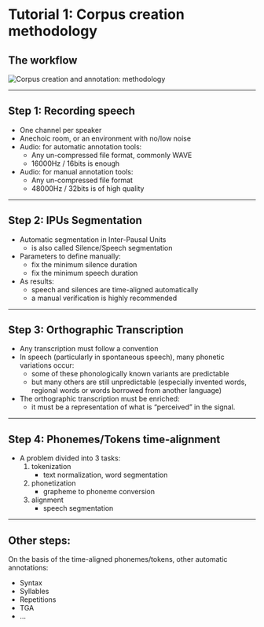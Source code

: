 # Tutorial 1: Corpus creation methodology


## The workflow

![Corpus creation and annotation: methodology](./etc/figures/methodo.png)

------------------------------------------------------------------------


## Step 1: Recording speech

* One channel per speaker
* Anechoic room, or an environment with no/low noise
* Audio: for automatic annotation tools:
    - Any un-compressed file format, commonly WAVE
    - 16000Hz / 16bits is enough
* Audio: for manual annotation tools:
    - Any un-compressed file format
    - 48000Hz / 32bits is of high quality

------------------------------------------------------------------------


## Step 2: IPUs Segmentation


* Automatic segmentation in Inter-Pausal Units
    * is also called Silence/Speech segmentation
* Parameters to define manually:
    * fix the minimum silence duration
    * fix the minimum speech duration
* As results: 
    * speech and silences are time-aligned automatically
    * a manual verification is highly recommended

------------------------------------------------------------------------


## Step 3: Orthographic Transcription

* Any transcription must follow a convention
* In speech (particularly in spontaneous speech), many phonetic variations occur:
    - some of these phonologically known variants are predictable
    - but many others are still unpredictable (especially invented words, 
    regional words or words borrowed from another language)
* The orthographic transcription must be enriched: 
    - it must be a representation of what is “perceived” in the signal. 

------------------------------------------------------------------------


## Step 4: Phonemes/Tokens time-alignment

* A problem divided into 3 tasks:
    1. tokenization 
        - text normalization, word segmentation
    2. phonetization 
        - grapheme to phoneme conversion
    3. alignment 
        - speech segmentation

------------------------------------------------------------------------


## Other steps: 

On the basis of the time-aligned phonemes/tokens, other automatic annotations:
* Syntax
* Syllables
* Repetitions
* TGA
* ...

